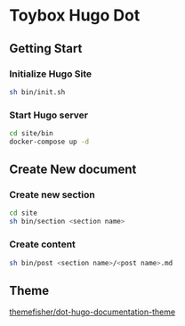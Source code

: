 # Toybox Hugo Dot

## Getting Start

### Initialize Hugo Site
```bash
sh bin/init.sh
```

### Start Hugo server
```bash
cd site/bin
docker-compose up -d
```

## Create New document

### Create new section
```bash
cd site
sh bin/section <section name>
```

### Create content
```bash
sh bin/post <section name>/<post name>.md
```

## Theme

[themefisher/dot-hugo-documentation-theme](https://github.com/themefisher/dot-hugo-documentation-theme)
